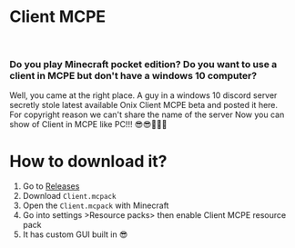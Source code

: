# Client MCPE<br><br>

### Do you play Minecraft pocket edition? Do you want to use a client in MCPE but don't have a windows 10 computer?<br>
Well, you came at the right place. A guy in a windows 10 discord server secretly stole latest available Onix Client MCPE beta and posted it here.<br>
For copyright reason we can't share the name of the server
Now you can show of Client in MCPE like PC!!! 😎😎🤯🤯🤯<br>
# How to download it?

1. Go to [Releases](https://github.com/NoobDevRohan/OnixMCPE/releases/latest)
2. Download `Client.mcpack`
3. Open the `Client.mcpack` with Minecraft
4. Go into settings >Resource packs> then enable Client MCPE resource pack
5. It has custom GUI built in 😎

